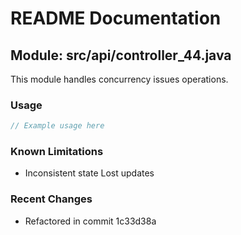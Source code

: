 # README Documentation

## Module: src/api/controller_44.java

This module handles concurrency issues operations.

### Usage

```javascript
// Example usage here
```

### Known Limitations

- Inconsistent state Lost updates

### Recent Changes

- Refactored in commit 1c33d38a
